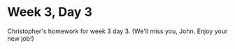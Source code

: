 # Week 3, Day 3
Christopher's homework for week 3 day 3. (We'll miss you, John. Enjoy your new job!)
